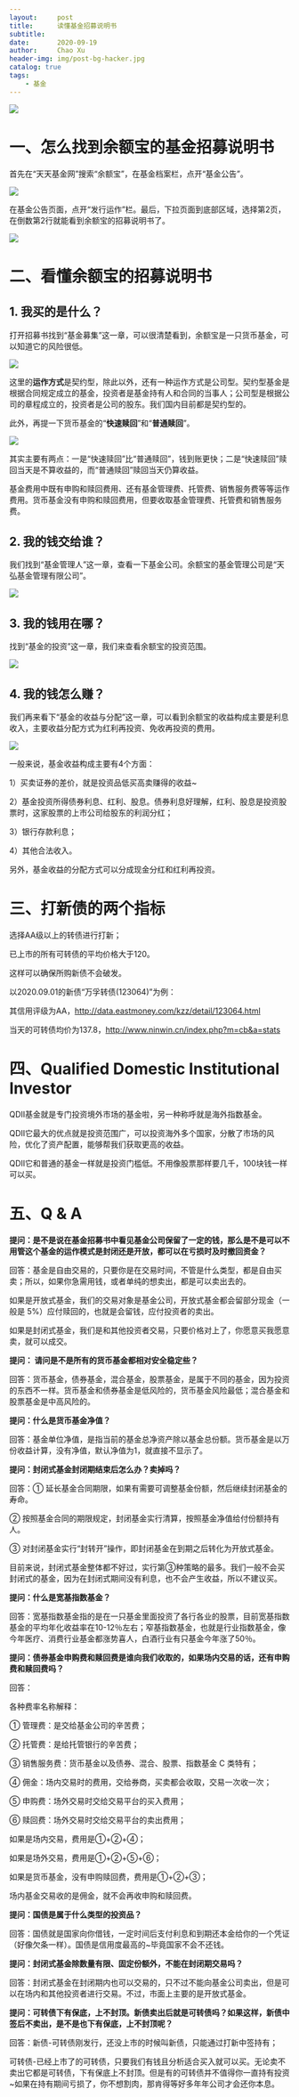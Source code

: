 ```yaml
---
layout:     post
title:      读懂基金招募说明书
subtitle:   
date:       2020-09-19
author:     Chao Xu
header-img: img/post-bg-hacker.jpg
catalog: true
tags:
    - 基金
---
```


<img src="https://i.loli.net/2020/09/19/woyJHQjfnzNWkhU.png"/>

# **一、怎么找到余额宝的基金招募说明书**

首先在“天天基金网”搜索“余额宝”，在基金档案栏，点开“基金公告”。

<img src="https://i.loli.net/2020/09/19/HdxhlDIMyuBQAXT.png"/>

在基金公告页面，点开“发行运作”栏。最后，下拉页面到底部区域，选择第2页，在倒数第2行就能看到余额宝的招募说明书了。

<img src="https://i.loli.net/2020/09/19/OYdh4f5JCoDZcgr.png"/>

# **二、看懂余额宝的招募说明书**

## **1.** **我买的是什么？**

打开招募书找到“基金募集”这一章，可以很清楚看到，余额宝是一只货币基金，可以知道它的风险很低。

<img src="https://i.loli.net/2020/09/19/Fo1Hhp3UQVts2WS.png"/>

这里的**运作方式**是契约型，除此以外，还有一种运作方式是公司型。契约型基金是根据合同规定成立的基金，投资者是基金持有人和合同的当事人；公司型是根据公司的章程成立的，投资者是公司的股东。我们国内目前都是契约型的。

此外，再提一下货币基金的“**快速赎回**”和“**普通赎回**”。

<img src="https://i.loli.net/2020/09/19/Nyrs6Ca7cmAzTuD.png"/>

其实主要有两点：一是“快速赎回”比“普通赎回”，钱到账更快；二是“快速赎回”赎回当天是不算收益的，而“普通赎回”赎回当天仍算收益。

基金费用中既有申购和赎回费用、还有基金管理费、托管费、销售服务费等等运作费用。货币基金没有申购和赎回费用，但要收取基金管理费、托管费和销售服务费。

## **2.** **我的钱交给谁？**

我们找到“基金管理人”这一章，查看一下基金公司。余额宝的基金管理公司是“天弘基金管理有限公司”。

<img src="https://i.loli.net/2020/09/19/oZVLphe8rjQa7m2.png"/>

## **3.** **我的钱用在哪？**

找到“基金的投资”这一章，我们来查看余额宝的投资范围。

<img src="https://i.loli.net/2020/09/19/yOmDNJwEUaYc76G.png"/>

## **4.** **我的钱怎么赚？**

我们再来看下“基金的收益与分配”这一章，可以看到余额宝的收益构成主要是利息收入，主要收益分配方式为红利再投资、免收再投资的费用。

<img src="https://i.loli.net/2020/09/19/bHU3F7AzG1cCLJr.png"/>

一般来说，基金收益构成主要有4个方面：

1）买卖证券的差价，就是投资品低买高卖赚得的收益~

2）基金投资所得债券利息、红利、股息。债券利息好理解，红利、股息是投资股票时，这家股票的上市公司给股东的利润分红；

3）银行存款利息；

4）其他合法收入。

另外，基金收益的分配方式可以分成现金分红和红利再投资。

# **三、打新债的两个指标**

选择AA级以上的转债进行打新；

已上市的所有可转债的平均价格大于120。

这样可以确保所购新债不会破发。

以2020.09.01的新债“万孚转债(123064)”为例：

其信用评级为AA，http://data.eastmoney.com/kzz/detail/123064.html

当天的可转债均价为137.8，http://www.ninwin.cn/index.php?m=cb&a=stats

# **四、Qualified Domestic Institutional Investor**

QDII基金就是专门投资境外市场的基金啦，另一种称呼就是海外指数基金。

QDII它最大的优点就是投资范围广，可以投资海外多个国家，分散了市场的风险，优化了资产配置，能够帮我们获取更高的收益。

QDII它和普通的基金一样就是投资门槛低。不用像股票那样要几千，100块钱一样可以买。

# **五、Q & A**

**提问：是不是说在基金招募书中看见基金公司保留了一定的钱，那么是不是可以不用管这个基金的运作模式是封闭还是开放，都可以在亏损时及时撤回资金？**

回答：基金是自由交易的，只要你是在交易时间，不管是什么类型，都是自由买卖；所以，如果你急需用钱，或者单纯的想卖出，都是可以卖出去的。

如果是开放式基金，我们的交易对象是基金公司，开放式基金都会留部分现金（一般是 5%）应付赎回的，也就是会留钱，应付投资者的卖出。

如果是封闭式基金，我们是和其他投资者交易，只要价格对上了，你愿意买我愿意卖，就可以成交。

**提问： 请问是不是所有的货币基金都相对安全稳定些？**

回答：货币基金，债券基金，混合基金，股票基金，是属于不同的基金，因为投资的东西不一样。货币基金和债券基金是低风险的，货币基金风险最低；混合基金和股票基金是中高风险的。

**提问：什么是货币基金净值？**

回答：基金单位净值，是指当前的基金总净资产除以基金总份额。货币基金是以万份收益计算，没有净值，默认净值为1，就直接不显示了。

**提问：封闭式基金封闭期结束后怎么办？卖掉吗？**

回答：① 延长基金合同期限，如果有需要可调整基金份额，然后继续封闭基金的寿命。

② 按照基金合同的期限规定，封闭基金实行清算，按照基金净值给付份额持有人。

③ 对封闭基金实行“封转开”操作，即封闭基金在到期之后转化为开放式基金。

目前来说，封闭式基金整体都不好过，实行第③种策略的最多。我们一般不会买封闭式的基金，因为在封闭式期间没有利息，也不会产生收益，所以不建议买。

**提问：什么是宽基指数基金？**

回答：宽基指数基金指的是在一只基金里面投资了各行各业的股票，目前宽基指数基金的平均年化收益率在10-12％左右；窄基指数基金，也就是行业指数基金，像今年医疗、消费行业基金都涨势喜人，白酒行业有只基金今年涨了50％。

**提问：债券基金申购费和赎回费是谁向我们收取的，如果场内交易的话，还有申购费和赎回费吗？**

回答：

各种费率名称解释：

① 管理费：是交给基金公司的辛苦费；

② 托管费：是给托管银行的辛苦费；

③ 销售服务费：货币基金以及债券、混合、股票、指数基金 C 类特有；

④ 佣金：场内交易时的费用，交给券商，买卖都会收取，交易一次收一次；

⑤ 申购费：场外交易时交给交易平台的买入费用；

⑥ 赎回费：场外交易时交给交易平台的卖出费用；

如果是场内交易，费用是①+②+④；

如果是场外交易，费用是①+②+⑤+⑥；

如果是货币基金，没有申购赎回费，费用是①+②+③；

场内基金交易收的是佣金，就不会再收申购和赎回费。

**提问：国债是属于什么类型的投资品？**

回答：国债就是国家向你借钱，一定时间后支付利息和到期还本金给你的一个凭证（好像欠条一样）。国债是信用度最高的~毕竟国家不会不还钱。

**提问：封闭式基金除数量有限、固定份额外，不能在封闭期交易吗？**

回答：封闭式基金在封闭期内也可以交易的，只不过不能向基金公司卖出，但是可以在场内和其他投资者进行交易。不过，市面上主要的是开放式基金。

**提问：可转债下有保底，上不封顶。新债卖出后就是可转债吗？如果这样，新债中签后不卖出，是不是也下有保底，上不封顶呢？**

回答：新债-可转债刚发行，还没上市的时候叫新债，只能通过打新中签持有；

可转债-已经上市了的可转债，只要我们有钱且分析适合买入就可以买。无论卖不卖出它都是可转债，下有保底上不封顶。但是有的可转债并不值得你一直持有投资~如果在持有期间亏损了，你不想割肉，那肯得等好多年年公司才会还你本息。
